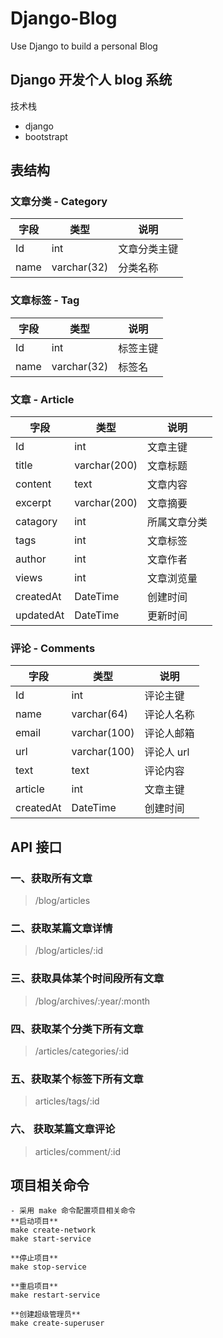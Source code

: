 # Django-Blog
Use Django to build a personal Blog

## Django 开发个人 blog 系统

技术栈

- django
- bootstrapt



## 表结构

### 文章分类 - Category

| 字段 | 类型        | 说明         |
| ---- | ----------- | ------------ |
| Id   | int         | 文章分类主键 |
| name | varchar(32) | 分类名称     |



### 文章标签 - Tag

| 字段 | 类型        | 说明     |
| ---- | ----------- | -------- |
| Id   | int         | 标签主键 |
| name | varchar(32) | 标签名   |



### 文章 - Article

| 字段      | 类型         | 说明         |
| --------- | ------------ | ------------ |
| Id        | int          | 文章主键     |
| title     | varchar(200) | 文章标题     |
| content   | text         | 文章内容     |
| excerpt   | varchar(200) | 文章摘要     |
| catagory  | int          | 所属文章分类 |
| tags      | int          | 文章标签     |
| author    | int          | 文章作者     |
| views     | int          | 文章浏览量   |
| createdAt | DateTime     | 创建时间     |
| updatedAt | DateTime     | 更新时间     |



### 评论 - Comments

| 字段      | 类型         | 说明       |
| --------- | ------------ | ---------- |
| Id        | int          | 评论主键   |
| name      | varchar(64)  | 评论人名称 |
| email     | varchar(100) | 评论人邮箱 |
| url       | varchar(100) | 评论人 url |
| text      | text         | 评论内容   |
| article   | int          | 文章主键   |
| createdAt | DateTime     | 创建时间   |



## API 接口

### 一、获取所有文章
> /blog/articles

### 二、获取某篇文章详情
> /blog/articles/:id

### 三、获取具体某个时间段所有文章
> /blog/archives/:year/:month

### 四、获取某个分类下所有文章
> /articles/categories/:id

### 五、获取某个标签下所有文章
> articles/tags/:id

### 六、 获取某篇文章评论
> articles/comment/:id

## 项目相关命令
```
- 采用 make 命令配置项目相关命令
**启动项目**
make create-network
make start-service

**停止项目**
make stop-service

**重启项目**
make restart-service

**创建超级管理员**
make create-superuser
```